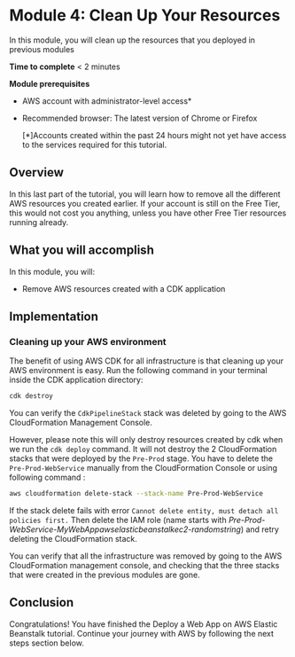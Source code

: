 # Module 4: Clean Up Your Resources
In this module, you will clean up the resources that you deployed in previous modules

**Time to complete** < 2 minutes

**Module prerequisites**
* AWS account with administrator-level access*
* Recommended browser: The latest version of Chrome or Firefox

    [*]Accounts created within the past 24 hours might not yet have access to the services required for this tutorial.

## Overview
In this last part of the tutorial, you will learn how to remove all the different AWS resources you created earlier. If your account is still on the Free Tier, this would not cost you anything, unless you have other Free Tier resources running already.

## What you will accomplish
In this module, you will:
* Remove AWS resources created with a CDK application

## Implementation
### Cleaning up your AWS environment
The benefit of using AWS CDK for all infrastructure is that cleaning up your AWS environment is easy. 
Run the following command in your terminal inside the CDK application directory:

```bash
cdk destroy
```
You can verify the `CdkPipelineStack` stack was deleted by going to the AWS CloudFormation Management Console.

However, please note this will only destroy resources created by cdk when we run the `cdk deploy` command. It will not destroy the 2 CloudFormation stacks that were deployed by the `Pre-Prod` stage. You have to delete the `Pre-Prod-WebService` manually from the CloudFormation Console or using following command : 
```bash
aws cloudformation delete-stack --stack-name Pre-Prod-WebService
```

If the stack delete fails with error  `Cannot delete entity, must detach all policies first.` Then delete the IAM role (name starts with _Pre-Prod-WebService-MyWebAppawselasticbeanstalkec2-randomstring_) and retry deleting the CloudFormation stack.

You can verify that all the infrastructure was removed by going to the AWS CloudFormation management console, and checking that the three stacks that were created in the previous modules are gone.


## Conclusion
Congratulations! You have finished the Deploy a Web App on AWS Elastic Beanstalk tutorial. Continue your journey with AWS by following the next steps section below.